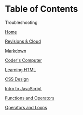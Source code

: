 <!--
# reading-notes
102 notes | Code Fellows
Hello, World!

Welcome, me, to my *notes, but italics sometimes.*

01b - Learning Markdown

**Growth Mindset:** 
A growth mindset is being prepared to adapt, learn, and take in others' experiences to improve your own. Part of the human experience. Ideally.
1. Listen to critique from others, even if it's frustrating.
2. Realize that others succeeding means wisdom to be learned from.
3. Something exploding happens. Looking into how, and why, is where you grow.
  
[WIP bio](https://youtu.be/dQw4w9WgXcQ)
>"Hello, World." -Amanda Iverson

![intro](https://user-images.githubusercontent.com/98374255/150915183-0e618610-1e69-468d-9909-ccbca3fb8049.png)

**Stretch Goals
Beef up your profile page! Add an image, a bio, contact info… as much as you feel comfortable including. Remember, this page will act as a showcase of your developer skills, so make it look great!**-->

<!--Beginning of Navbar-->
<!--
<nav>
      <header>
      <p>
        <h1>
          Table of Contents
        </h1>
      </p>
    </header>
      <ul>
        <li>
          <button>
            <a href="https://zayahpapaya.github.io/reading-notes/">
            Home
            </a>
          </button>
        </li>
        <li>
          <button>
            <a href="https://github.com/ZayahPapaya/reading-notes/blob/main/revisionsCloud.md">
            Revisions and the Cloud
            </a>
          </button>
        </li>
        <li>
          <button>
            <a href="https://www.youtube.com/">
            Placeholder
            </a>
          </button>
        </li>
        <li>
          <button>
            <a href="https://www.youtube.com/">
            Placeholder
          </button>
          </a>
        </li>
      </ul>
    </nav>
-->
<!--End of Navbar-->

# Table of Contents

Troubleshooting

[Home](home.md)

[Revisions & Cloud](revisionsCloud.md)

[Markdown](learningMarkdown.md)

[Coder's Computer](codersComputer.md)

[Learning HTML](learningHTML.md)

[CSS Design](webCSS.md)

[Intro to JavaScript](introJS.md)

[Functions and Operators](functionsOperators.md)

[Operators and Loops](loopsOperators.md)

